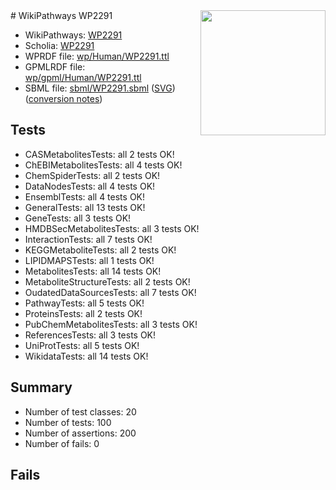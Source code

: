 <img style="float: right; width: 200px" src="../logo.png" />
# WikiPathways WP2291

* WikiPathways: [WP2291](https://identifiers.org/wikipathways:WP2291)
* Scholia: [WP2291](https://scholia.toolforge.org/wikipathways/WP2291)
* WPRDF file: [wp/Human/WP2291.ttl](../wp/Human/WP2291.ttl)
* GPMLRDF file: [wp/gpml/Human/WP2291.ttl](../wp/gpml/Human/WP2291.ttl)
* SBML file: [sbml/WP2291.sbml](../sbml/WP2291.sbml) ([SVG](../sbml/WP2291.svg)) ([conversion notes](../sbml/WP2291.txt))

## Tests
* CASMetabolitesTests: all 2 tests OK!
* ChEBIMetabolitesTests: all 4 tests OK!
* ChemSpiderTests: all 2 tests OK!
* DataNodesTests: all 4 tests OK!
* EnsemblTests: all 4 tests OK!
* GeneralTests: all 13 tests OK!
* GeneTests: all 3 tests OK!
* HMDBSecMetabolitesTests: all 3 tests OK!
* InteractionTests: all 7 tests OK!
* KEGGMetaboliteTests: all 2 tests OK!
* LIPIDMAPSTests: all 1 tests OK!
* MetabolitesTests: all 14 tests OK!
* MetaboliteStructureTests: all 2 tests OK!
* OudatedDataSourcesTests: all 7 tests OK!
* PathwayTests: all 5 tests OK!
* ProteinsTests: all 2 tests OK!
* PubChemMetabolitesTests: all 3 tests OK!
* ReferencesTests: all 3 tests OK!
* UniProtTests: all 5 tests OK!
* WikidataTests: all 14 tests OK!


## Summary

* Number of test classes: 20
* Number of tests: 100
* Number of assertions: 200
* Number of fails: 0

## Fails

